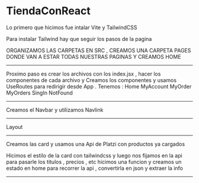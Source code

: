 # TiendaConReact

Lo primero que hicimos fue intalar Vite y TailwindCSS 

<!-- codigo terminal para intalar Vite  -->

<!-- npm create vite@latest my-project -- --template react
cd my-project -->

Para instalar Tailwind hay que seguir los pasos de la pagina 
<!-- https://tailwindcss.com/docs/installation/using-vite -->

ORGANIZAMOS LAS CARPETAS EN SRC , CREAMOS UNA CARPETA PAGES DONDE VAN A ESTAR TODAS NUESTRAS PAGINAS Y CREAMOS HOME 

-----------------------------------------

Proximo paso es crear los archivos con los index.jsx , hacer los componentes de cada archivo y
Creamos los componentes y usamos UseRoutes para redirigir desde App .
Tenemos :
Home 
MyAccount
MyOrder
MyOrders
SingIn
NotFound 

---------------------------------------------------
Creamos el Navbar y utilizamos Navlink

---------------------------------------------------

Layout 
<!-- creamos el componente layout para poder encapsular nuestras 
paginas en ese componente y darle los estilos deseados -->

-----------------------------------------------------------

Creamos las card y usamos una Api de Platzi con productos ya cargados 
<!-- export const apiUrl = 'https://api.escuelajs.co/api/v1' -->

Hicimos el estilo de la card con tailwindcss y luego nos fijamos en la api para pasarle los titulos , precios , etc 
hicimos una funcion y creamos un estado en home para recorrer la api , convertirla en json y extraer la info 

----------------------------------------------------------------